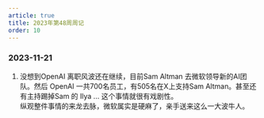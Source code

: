 ```yaml
---
article: true
title: 2023年第48周周记
order: 10
---
```

### 2023-11-21
1. 没想到OpenAI 离职风波还在继续，目前Sam Altman 去微软领导新的AI团队。然后 OpenAI 一共700名员工，有505名在X上支持Sam Altman。甚至还有主持踢掉Sam 的 Ilya ... 这个事情就很有戏剧性。  
纵观整件事情的来龙去脉，微软属实是硬麻了，亲手送来这么一大波牛人。

